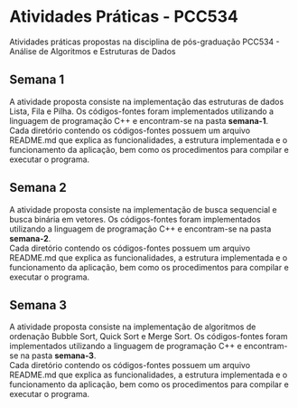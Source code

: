 # Atividades Práticas - PCC534
Atividades práticas propostas na disciplina de pós-graduação PCC534 - Análise de Algoritmos e Estruturas de Dados

## Semana 1

A atividade proposta consiste na implementação das estruturas de dados Lista, Fila e Pilha. Os códigos-fontes foram implementados utilizando a linguagem de programação C++ e encontram-se na pasta **semana-1**.<br>
Cada diretório contendo os códigos-fontes possuem um arquivo README.md que explica as funcionalidades, a estrutura implementada e o funcionamento da aplicação, bem como os procedimentos para compilar e executar o programa.

## Semana 2

A atividade proposta consiste na implementação de busca sequencial e busca binária em vetores. Os códigos-fontes foram implementados utilizando a linguagem de programação C++ e encontram-se na pasta **semana-2**.<br>
Cada diretório contendo os códigos-fontes possuem um arquivo README.md que explica as funcionalidades, a estrutura implementada e o funcionamento da aplicação, bem como os procedimentos para compilar e executar o programa.

## Semana 3

A atividade proposta consiste na implementação de algoritmos de ordenação Bubble Sort, Quick Sort e Merge Sort. Os códigos-fontes foram implementados utilizando a linguagem de programação C++ e encontram-se na pasta **semana-3**.<br>
Cada diretório contendo os códigos-fontes possuem um arquivo README.md que explica as funcionalidades, a estrutura implementada e o funcionamento da aplicação, bem como os procedimentos para compilar e executar o programa.